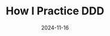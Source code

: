 ---
title: "How I Practice DDD"
excerpt: ""
coverImage: "/blog/assets/ddd-cover.jpg"
date: "2024-11-16"
ogImage:
  url: "/blog/assets/ddd-cover.jpg"
categories: ["ddd", "architecture"]
---